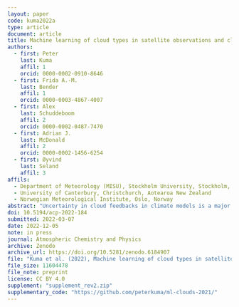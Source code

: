 ```yaml
---
layout: paper
code: kuma2022a
type: article
document: article
title: Machine learning of cloud types in satellite observations and climate models
authors:
  - first: Peter
    last: Kuma
    affil: 1
    orcid: 0000-0002-0910-8646
  - first: Frida A.-M.
    last: Bender
    affil: 1
    orcid: 0000-0003-4867-4007
  - first: Alex
    last: Schuddeboom
    affil: 2
    orcid: 0000-0002-0487-7470
  - first: Adrian J.
    last: McDonald
    affil: 2
    orcid: 0000-0002-1456-6254
  - first: Øyvind
    last: Seland
    affil: 3
affils:
  - Department of Meteorology (MISU), Stockholm University, Stockholm, Sweden
  - University of Canterbury, Christchurch, Aotearoa New Zealand
  - Norwegian Meteorological Institute, Oslo, Norway
abstract: "Uncertainty in cloud feedbacks in climate models is a major limitation in projections of future climate. Therefore, evaluation and improvement of cloud simulation is essential to ensure the accuracy of climate models. We analyse cloud biases and cloud change with respect to global mean near-surface temperature (GMST) in climate models relative to satellite observations, and relate them to equilibrium climate sensitivity, transient climate response and cloud feedback. For this purpose, we develop a supervised deep convolutional artificial neural network for determination of cloud types from low-resolution (2.5°×2.5°) daily mean top of atmosphere shortwave and longwave radiation fields, corresponding to the World Meteorological Organization (WMO) cloud genera recorded by human observers in the Global Telecommunication System (GTS). We train this network on top of atmosphere radiation retrieved by the Clouds and the Earth’s Radiant Energy System (CERES) and GTS, and apply it on the Climate Model Intercomparison Project phase 5 and 6 (CMIP5 and CMIP6) model output and the ECMWF Reanalysis version 5 (ERA5) and the Modern-Era Retrospective Analysis for Research and Applications version 2 (MERRA-2) reanalyses. We compare the cloud types between models and satellite observations. We link biases to climate sensitivity and identify a negative linear relationship between the root mean square error of cloud type occurrence derived from the neural network and model equilibrium climate sensitivity (ECS), transient climate response (TCR) and cloud feedback. This statistical relationship in the model ensemble favours models with higher ECS, TCR and cloud feedback. However, this relationship could be due to the relatively small size of the ensemble used or decoupling between present-day biases and future projected cloud change. Using the abrupt-4xCO2 CMIP5 and CMIP6 experiment, we show that models simulating decreasing stratiform and increasing cumuliform clouds tend to have higher ECS than models simulating increasing stratiform and decreasing cumuliform clouds, and this could also partially explain the association between the model cloud type occurrence error and model ECS."
doi: 10.5194/acp-2022-184
submitted: 2022-03-07
date: 2022-12-05
note: in press
journal: Atmospheric Chemistry and Physics
archive: Zenodo
archive_url: https://doi.org/10.5281/zenodo.6184907
file: "Kuma et al. (2022), Machine learning of cloud types in satellite observations and climate models (submitted revision 5 December 2022, 2nd).pdf"
file_size: 11604478
file_note: preprint
license: CC BY 4.0
supplement: "supplement_rev2.zip"
supplementary_code: "https://github.com/peterkuma/ml-clouds-2021/"
---
```


